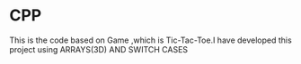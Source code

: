 # CPP
This is the code based on Game ,which is Tic-Tac-Toe.I have developed this project using ARRAYS(3D) AND  SWITCH CASES
